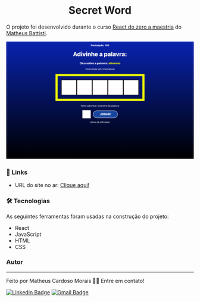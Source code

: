 <h1 align="center">Secret Word</h1>

O projeto foi desenvolvido durante o curso [React do zero a maestria](https://www.udemy.com/course/react-do-zero-a-maestria-c-hooks-router-api-projetos/) do [Matheus Battisti](https://www.youtube.com/@MatheusBattisti).

<img src="./public/assets/secretword.png" alt="secretword">


### 🔗 Links

- URL do site no ar: [Clique aqui!](https://secret-word-chi.vercel.app/)

### 🛠 Tecnologias

As seguintes ferramentas foram usadas na construção do projeto:

- React
- JavaScript
- HTML
- CSS

### Autor
---

Feito por Matheus Cardoso Morais 👋🏽 Entre em contato!

[![Linkedin Badge](https://img.shields.io/badge/-matheus-blue?style=flat-square&logo=Linkedin&logoColor=white&link=https://www.linkedin.com/in/matheus-cmorais356/)](https://www.linkedin.com/in/matheus-cmorais356/) 
[![Gmail Badge](https://img.shields.io/badge/-matheuscmorais356@gmail.com-c14438?style=flat-square&logo=Gmail&logoColor=white&link=mailto:matheuscmorais356@gmail.com)](mailto:matheuscmorais356@gmail.com)
